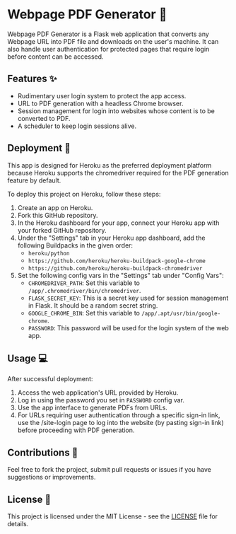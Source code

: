 # Webpage PDF Generator :page_with_curl:

Webpage PDF Generator is a Flask web application that converts any Webpage URL into PDF file and downloads on the user's machine. It can also handle user authentication for protected pages that require login before content can be accessed.

## Features :sparkles:

- Rudimentary user login system to protect the app access.
- URL to PDF generation with a headless Chrome browser.
- Session management for login into websites whose content is to be converted to PDF.
- A scheduler to keep login sessions alive.

## Deployment :rocket:

This app is designed for Heroku as the preferred deployment platform because Heroku supports the chromedriver required for the PDF generation feature by default.

To deploy this project on Heroku, follow these steps:

1. Create an app on Heroku.
2. Fork this GitHub repository.
3. In the Heroku dashboard for your app, connect your Heroku app with your forked GitHub repository.
4. Under the "Settings" tab in your Heroku app dashboard, add the following Buildpacks in the given order:
    - `heroku/python`
    - `https://github.com/heroku/heroku-buildpack-google-chrome`
    - `https://github.com/heroku/heroku-buildpack-chromedriver`
5. Set the following config vars in the "Settings" tab under "Config Vars":
    - `CHROMEDRIVER_PATH`: Set this variable to `/app/.chromedriver/bin/chromedriver`.
    - `FLASK_SECRET_KEY`: This is a secret key used for session management in Flask. It should be a random secret string.
    - `GOOGLE_CHROME_BIN`: Set this variable to `/app/.apt/usr/bin/google-chrome`.
    - `PASSWORD`: This password will be used for the login system of the web app.

## Usage :computer:

After successful deployment:

1. Access the web application's URL provided by Heroku.
2. Log in using the password you set in `PASSWORD` config var.
3. Use the app interface to generate PDFs from URLs.
4. For URLs requiring user authentication through a specific sign-in link, use the /site-login page to log into the website (by pasting sign-in link) before proceeding with PDF generation.

## Contributions :handshake:

Feel free to fork the project, submit pull requests or issues if you have suggestions or improvements.

## License :page_facing_up:

This project is licensed under the MIT License - see the [LICENSE](LICENSE) file for details.
